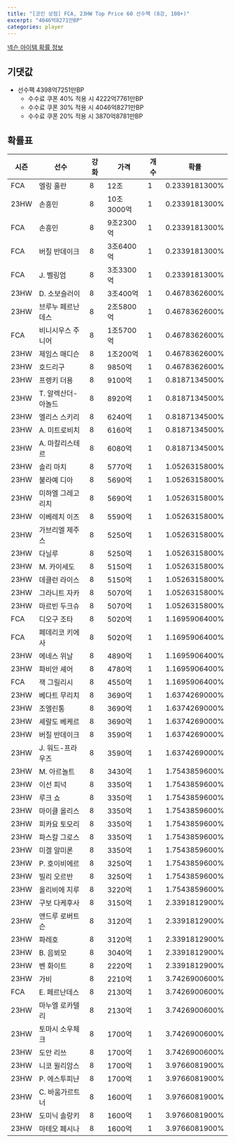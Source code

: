 ```yaml
---
title: "[코인 상점] FCA, 23HW Top Price 60 선수팩 (8강, 108+)"
excerpt: "4046억8271만BP"
categories: player
---
```

[넥슨 아이템 확률 정보](http://iteminfo.nexon.com/probability/fco?sn=7611)

## 기댓값
- 선수팩 4398억7251만BP
  - 수수료 쿠폰 40% 적용 시 4222억7761만BP
  - 수수료 쿠폰 30% 적용 시 4046억8271만BP
  - 수수료 쿠폰 20% 적용 시 3870억8781만BP


## 확률표

|시즌|선수|강화|가격|개수|확률|
|---|---|---|---|---|---|
|FCA|엘링 홀란|8|12조|1|0.2339181300%|
|23HW|손흥민|8|10조3000억|1|0.2339181300%|
|FCA|손흥민|8|9조2300억|1|0.2339181300%|
|FCA|버질 반데이크|8|3조6400억|1|0.2339181300%|
|FCA|J. 벨링엄|8|3조3300억|1|0.2339181300%|
|23HW|D. 소보슬러이|8|3조400억|1|0.4678362600%|
|23HW|브루누 페르난데스|8|2조5800억|1|0.4678362600%|
|FCA|비니시우스 주니어|8|1조5700억|1|0.4678362600%|
|23HW|제임스 매디슨|8|1조200억|1|0.4678362600%|
|23HW|호드리구|8|9850억|1|0.4678362600%|
|23HW|프렝키 더용|8|9100억|1|0.8187134500%|
|23HW|T. 알렉산더-아놀드|8|8920억|1|0.8187134500%|
|23HW|엘리스 스키리|8|6240억|1|0.8187134500%|
|23HW|A. 미트로비치|8|6160억|1|0.8187134500%|
|23HW|A. 마칼리스테르|8|6080억|1|0.8187134500%|
|23HW|솔리 마치|8|5770억|1|1.0526315800%|
|23HW|불라예 디아|8|5690억|1|1.0526315800%|
|23HW|미하엘 그레고리치|8|5690억|1|1.0526315800%|
|23HW|이베레치 이즈|8|5590억|1|1.0526315800%|
|23HW|가브리엘 제주스|8|5250억|1|1.0526315800%|
|23HW|다닐루|8|5250억|1|1.0526315800%|
|23HW|M. 카이세도|8|5150억|1|1.0526315800%|
|23HW|데클런 라이스|8|5150억|1|1.0526315800%|
|23HW|그라니트 자카|8|5070억|1|1.0526315800%|
|23HW|마르빈 두크슈|8|5070억|1|1.0526315800%|
|FCA|디오구 조타|8|5020억|1|1.1695906400%|
|FCA|페데리코 키에사|8|5020억|1|1.1695906400%|
|23HW|에네스 위날|8|4890억|1|1.1695906400%|
|23HW|파비안 셰어|8|4780억|1|1.1695906400%|
|FCA|잭 그릴리시|8|4550억|1|1.1695906400%|
|23HW|베다트 무리치|8|3690억|1|1.6374269000%|
|23HW|조엘린통|8|3690억|1|1.6374269000%|
|23HW|셰랄도 베케르|8|3690억|1|1.6374269000%|
|23HW|버질 반데이크|8|3590억|1|1.6374269000%|
|23HW|J. 워드-프라우즈|8|3590억|1|1.6374269000%|
|23HW|M. 아르놀트|8|3430억|1|1.7543859600%|
|23HW|이선 피넉|8|3350억|1|1.7543859600%|
|23HW|루크 쇼|8|3350억|1|1.7543859600%|
|23HW|마이클 올리스|8|3350억|1|1.7543859600%|
|23HW|피카요 토모리|8|3350억|1|1.7543859600%|
|23HW|파스칼 그로스|8|3350억|1|1.7543859600%|
|23HW|미겔 알미론|8|3350억|1|1.7543859600%|
|23HW|P. 호이비에르|8|3250억|1|1.7543859600%|
|23HW|빌리 오르반|8|3250억|1|1.7543859600%|
|23HW|올리비에 지루|8|3220억|1|1.7543859600%|
|23HW|구보 다케후사|8|3150억|1|2.3391812900%|
|23HW|앤드루 로버트슨|8|3120억|1|2.3391812900%|
|23HW|파레호|8|3120억|1|2.3391812900%|
|23HW|B. 음뵈모|8|3040억|1|2.3391812900%|
|23HW|벤 화이트|8|2220억|1|2.3391812900%|
|23HW|가비|8|2210억|1|3.7426900600%|
|FCA|E. 페르난데스|8|2130억|1|3.7426900600%|
|23HW|마누엘 로카텔리|8|2130억|1|3.7426900600%|
|23HW|토마시 소우체크|8|1700억|1|3.7426900600%|
|23HW|도안 리쓰|8|1700억|1|3.7426900600%|
|23HW|니코 윌리암스|8|1700억|1|3.9766081900%|
|23HW|P. 에스투피냔|8|1700억|1|3.9766081900%|
|23HW|C. 바움가르트너|8|1600억|1|3.9766081900%|
|23HW|도미닉 솔랑키|8|1600억|1|3.9766081900%|
|23HW|마테오 페시나|8|1600억|1|3.9766081900%|
